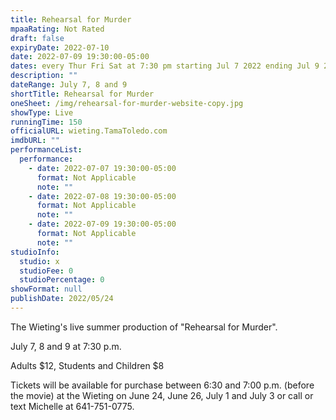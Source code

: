 ```yaml
---
title: Rehearsal for Murder
mpaaRating: Not Rated
draft: false
expiryDate: 2022-07-10
date: 2022-07-09 19:30:00-05:00
dates: every Thur Fri Sat at 7:30 pm starting Jul 7 2022 ending Jul 9 2022
description: ""
dateRange: July 7, 8 and 9
shortTitle: Rehearsal for Murder
oneSheet: /img/rehearsal-for-murder-website-copy.jpg
showType: Live
runningTime: 150
officialURL: wieting.TamaToledo.com
imdbURL: ""
performanceList:
  performance:
    - date: 2022-07-07 19:30:00-05:00
      format: Not Applicable
      note: ""
    - date: 2022-07-08 19:30:00-05:00
      format: Not Applicable
      note: ""
    - date: 2022-07-09 19:30:00-05:00
      format: Not Applicable
      note: ""
studioInfo:
  studio: x
  studioFee: 0
  studioPercentage: 0
showFormat: null
publishDate: 2022/05/24
---
```

The Wieting's live summer production of "Rehearsal for Murder".  

July 7, 8 and 9 at 7:30 p.m.

Adults $12, Students and Children $8

Tickets will be available for purchase between 6:30 and 7:00 p.m. (before the movie) at the Wieting on June 24, June 26, July 1 and July 3 or call or text Michelle at 641-751-0775.
